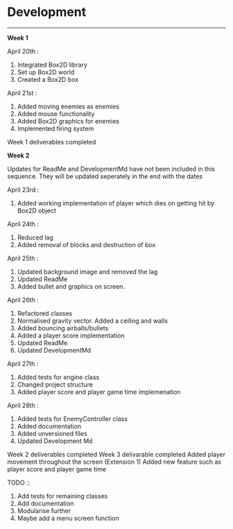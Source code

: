 # Development

---
**Week 1** 

April 20th :

1) Integrated Box2D library 
2) Set up Box2D world
3) Created a Box2D box

April 21st :

1) Added moving enemies as enemies
2) Added mouse functionality
1) Added Box2D graphics for enemies
2) Implemented firing system


Week 1 deliverables completed

**Week 2**

 Updates for ReadMe and DevelopmentMd have not been included in this sequence.
They will be updated seperately in the end with the dates

April 23rd :

1) Added working implementation of player which dies on getting hit by Box2D object

April 24th :

1) Reduced lag
2) Added removal of blocks and destruction of box

April 25th :

1) Updated background image and removed the lag
2) Updated ReadMe
3) Added bullet and graphics on screen.

April 26th :

1) Refactored classes
2) Normalised gravity vector. Added a ceiling and walls
3) Added bouncing airballs/bullets
4) Added a player score implementation
5) Updated ReadMe
6) Updated DevelopmentMd

April 27th :

1) Added tests for engine class
2) Changed project structure
3) Added player score and player game time implemenation

April 28th :

1) Added tests for EnemyController class
2) Added documentation
3) Added unversioned files
4) Updated Development Md

Week 2 deliverables completed
Week 3 delivarable completed
Added player movement throughout the screen (Extension 1)
Added new feature such as player score and player game time

TODO ::

1) Add tests for remaining classes
2) Add documentation
3) Modularise further 
4) Maybe add a menu screen function 












